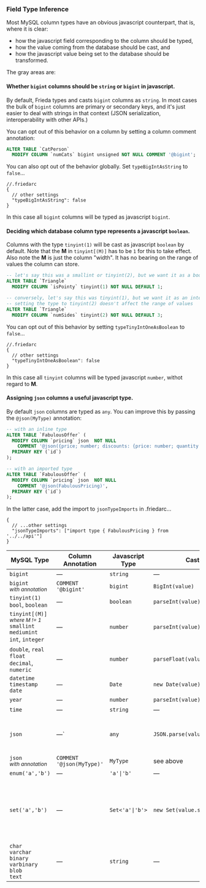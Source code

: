 ### Field Type Inference

Most MySQL column types have an obvious javascript counterpart, that is, where it is clear:

- how the javascript field corresponding to the column should be typed,
- how the value coming from the database should be cast, and
- how the javascript value being set to the database should be transformed.

The gray areas are:

#### Whether `bigint` columns should be `string` or `bigint` in javascript.

By default, Frieda types and casts `bigint` columns as `string`. In most cases the bulk of `bigint` columns are primary or secondary keys, and it's just easier to deal with strings in that context (JSON serialization, interoperability with other APIs.)

You can opt out of this behavior on a column by setting a column comment annotation:

```sql
ALTER TABLE `CatPerson`
  MODIFY COLUMN `numCats` bigint unsigned NOT NULL COMMENT '@bigint';
```

You can also opt out of the behavior globally. Set `typeBigIntAsString` to `false`...

```jsonc
//.friedarc
{
  // other settings
  "typeBigIntAsString": false
}
```

In this case all `bigint` columns will be typed as javascript `bigint`.

#### Deciding which database column type represents a javascript `boolean`.

Columns with the type `tinyint(1)` will be cast as javascript `boolean` by default. Note that the **M** in `tinyint[(M)]` has to be `1` for this to take effect. Also note the **M** is just the column "width". It has no bearing on the range of values the column can store.

```sql
-- let's say this was a smallint or tinyint(2), but we want it as a boolean...
ALTER TABLE `Triangle`
  MODIFY COLUMN `isPointy` tinyint(1) NOT NULL DEFAULT 1;

-- conversely, let's say this was tinyint(1), but we want it as an integer...
-- setting the type to tinyint(2) doesn't affect the range of values
ALTER TABLE `Triangle`
  MODIFY COLUMN `numSides` tinyint(2) NOT NULL DEFAULT 3;
```

You can opt out of this behavior by setting `typeTinyIntOneAsBoolean` to `false`...

```jsonc
//.friedarc
{
  // other settings
  "typeTinyIntOneAsBoolean": false
}
```

In this case all `tinyint` columns will be typed javascript `number`, withot regard to **M**.

#### Assigning `json` columns a useful javascript type.

By default `json` columns are typed as `any`. You can improve this by passing the `@json(MyType)` annotation:

```sql
-- with an inline type
ALTER TABLE `FabulousOffer` (
  MODIFY COLUMN `pricing` json  NOT NULL
    COMMENT '@json({price; number; discounts: {price: number; quantity: number}[]})',
  PRIMARY KEY (`id`)
);

-- with an imported type
ALTER TABLE `FabulousOffer` (
  MODIFY COLUMN `pricing` json  NOT NULL
    COMMENT '@json(FabulousPricing)',
  PRIMARY KEY (`id`)
);

```

In the latter case, add the import to `jsonTypeImports` in .friedarc...

```jsonc
{
  // ...other settings
  "jsonTypeImports": ["import type { FabulousPricing } from '../../api'"]
}
```

| MySQL Type                                                                                                  | Column Annotation         | Javascript Type                                                                              | Cast                                                                                                 | Transform                                                                                         |
| ----------------------------------------------------------------------------------------------------------- | ------------------------- | -------------------------------------------------------------------------------------------- | ---------------------------------------------------------------------------------------------------- | ------------------------------------------------------------------------------------------------- |
| `bigint`                                                                                                    | &mdash;                   | `string`                                                                                     | &mdash;                                                                                              | &mdash;                                                                                           |
| `bigint`<br><small><em>with annotation</em></small>                                                         | `COMMENT '@bigint'`       | `bigint`                                                                                     | `BigInt(value)`                                                                                      | &mdash;                                                                                           |
| `tinyint(1)`<br>`bool`, `boolean`                                                                           | &mdash;                   | `boolean`                                                                                    | `parseInt(value) !== 0`                                                                              | &mdash;                                                                                           |
| `tinyint[(M)]`<br/><small><em>where M != 1</em></small><br/>`smallint`<br/>`mediumint`<br/>`int`, `integer` | &mdash;                   | `number`                                                                                     | `parseInt(value)`                                                                                    | &mdash;                                                                                           |
| `double`, `real`<br/>`float`<br/>`decimal`, `numeric`                                                       | &mdash;                   | `number`                                                                                     | `parseFloat(value)`                                                                                  | &mdash;                                                                                           |
| `datetime`<br>`timestamp`<br>`date`                                                                         | &mdash;                   | `Date`                                                                                       | `new Date(value)`                                                                                    | &mdash;                                                                                           |
| `year`                                                                                                      | &mdash;                   | `number`                                                                                     | `parseInt(value)`                                                                                    | &mdash;                                                                                           |
| `time`                                                                                                      | &mdash;                   | `string`                                                                                     | &mdash;                                                                                              | &mdash;                                                                                           |
| `json`                                                                                                      | &mdash;`                  | `any`                                                                                        | `JSON.parse(value)`                                                                                  | if the value is not `null`, Frieda will `JSON.stringify` the value                                |
| `json`<br><small><em>with annotation</em></small>                                                           | `COMMENT '@json(MyType)'` | `MyType`                                                                                     | see above                                                                                            | see above                                                                                         |
| `enum('a','b')`                                                                                             | &mdash;                   | <code>'a'&#124;'b'</code>                                                                    | &mdash;                                                                                              | &mdash;                                                                                           |
| `set('a','b')`                                                                                              | &mdash;                   | <code style="overflow-x: scroll;white-space: nowrap;display:block;">Set<'a'&#124;'b'></code> | <code style="overflow-x: scroll;white-space: nowrap;display:block;">new Set(value.split(','))</code> | if the value is not `null`, Frieda will convert the `Set` to a string with comma-separated values |
| `char`<br/> `varchar`<br/> `binary` <br/> `varbinary` <br/> `blob` <br/> `text`                             | &mdash;                   | `string`                                                                                     | &mdash;                                                                                              | &mdash;                                                                                           |
